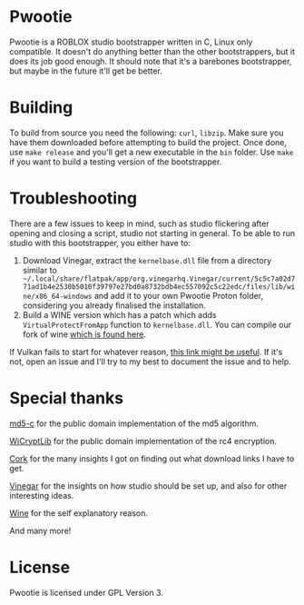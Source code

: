 # Pwootie
Pwootie is a ROBLOX studio bootstrapper written in C, Linux only compatible. It doesn't do anything better than the other bootstrappers, but it does its job good enough. It should note that it's a barebones bootstrapper, but maybe in the future it'll get be better.

# Building
To build from source you need the following: `curl`, `libzip`. Make sure you have them downloaded before attempting to build the project. Once done, use `make release` and you'll get a new executable in the `bin` folder. Use `make` if you want to build a testing version of the bootstrapper.

# Troubleshooting
There are a few issues to keep in mind, such as studio flickering after opening and closing a script, studio not starting in general. To be able to run studio with this bootstrapper, you either have to:
1. Download Vinegar, extract the `kernelbase.dll` file from a directory similar to ` ~/.local/share/flatpak/app/org.vinegarhq.Vinegar/current/5c5c7a02d771ad1b4e2530b5010f39797e27bd0a8732bdb4ec557092c5c22edc/files/lib/wine/x86_64-windows` and add it to your own Pwootie Proton folder, considering you already finalised the installation.
2. Build a WINE version which has a patch which adds `VirtualProtectFromApp` function to `kernelbase.dll`. You can compile our fork of wine [which is found here](https://github.com/SuperPuiu/pwootie-wine).

If Vulkan fails to start for whatever reason, [this link might be useful](https://bbs.archlinux.org/viewtopic.php?id=301979). If it's not, open an issue and I'll try to my best to document the issue and to help.

# Special thanks
[md5-c](https://github.com/Zunawe/md5-c) for the public domain implementation of the md5 algorithm.

[WjCryptLib](https://github.com/WaterJuice/WjCryptLib/tree/master) for the public domain implementation of the rc4 encryption.

[Cork](https://github.com/CorkHQ/Cork) for the many insights I got on finding out what download links I have to get.

[Vinegar](https://github.com/vinegarhq/vinegar) for the insights on how studio should be set up, and also for other interesting ideas.

[Wine](https://appdb.winehq.org/) for the self explanatory reason.

And many more!

# License
Pwootie is licensed under GPL Version 3.
